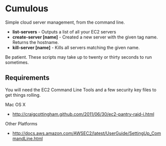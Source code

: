 Cumulous
========

Simple cloud server management, from the command line.

- **list-servers** - Outputs a list of all your EC2 servers
- **create-server [name]** - Created a new server with the given tag name. Returns the hostname.
- **kill-server [name]** - Kills all servers matching the given name.

Be patient. These scripts may take up to twenty or thirty seconds to run sometimes.

Requirements
------------

You will need the EC2 Command Line Tools and a few security key files to get things rolling.

Mac OS X
- http://craigcottingham.github.com/2011/06/30/ec2-pantry-raid-i.html

Other Platforms
- http://docs.aws.amazon.com/AWSEC2/latest/UserGuide/SettingUp_CommandLine.html


